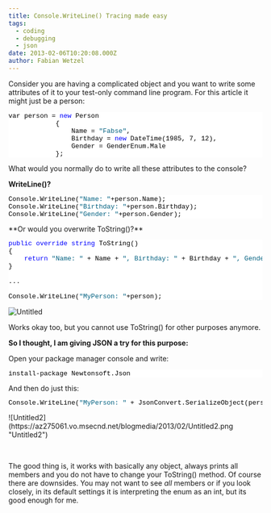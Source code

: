 ```yaml
---
title: Console.WriteLine() Tracing made easy
tags:
  - coding
  - debugging
  - json
date: 2013-02-06T10:20:08.000Z
author: Fabian Wetzel
---
```


Consider you are having a complicated object and you want to write some attributes of it to your test-only command line program. For this article it might just be a person:
<pre class="csharpcode">var person = <span class="kwrd">new</span> Person
            {
                Name = <span class="str">"Fabse"</span>, 
                Birthday = <span class="kwrd">new</span> DateTime(1985, 7, 12), 
                Gender = GenderEnum.Male
            };</pre>
<style type="text/css"><!--
.csharpcode, .csharpcode pre
{
	font-size: small;
	color: black;
	font-family: consolas, "Courier New", courier, monospace;
	background-color: #ffffff;
	/*white-space: pre;*/
}
.csharpcode pre { margin: 0em; }
.csharpcode .rem { color: #008000; }
.csharpcode .kwrd { color: #0000ff; }
.csharpcode .str { color: #006080; }
.csharpcode .op { color: #0000c0; }
.csharpcode .preproc { color: #cc6633; }
.csharpcode .asp { background-color: #ffff00; }
.csharpcode .html { color: #800000; }
.csharpcode .attr { color: #ff0000; }
.csharpcode .alt 
{
	background-color: #f4f4f4;
	width: 100%;
	margin: 0em;
}
.csharpcode .lnum { color: #606060; }
--></style>What would you normally do to write all these attributes to the console?

**WriteLine()?**
<pre class="csharpcode">Console.WriteLine(<span class="str">"Name: "</span>+person.Name);
Console.WriteLine(<span class="str">"Birthday: "</span>+person.Birthday);
Console.WriteLine(<span class="str">"Gender: "</span>+person.Gender);</pre>
<style type="text/css"><!--
.csharpcode, .csharpcode pre
{
	font-size: small;
	color: black;
	font-family: consolas, "Courier New", courier, monospace;
	background-color: #ffffff;
	/*white-space: pre;*/
}
.csharpcode pre { margin: 0em; }
.csharpcode .rem { color: #008000; }
.csharpcode .kwrd { color: #0000ff; }
.csharpcode .str { color: #006080; }
.csharpcode .op { color: #0000c0; }
.csharpcode .preproc { color: #cc6633; }
.csharpcode .asp { background-color: #ffff00; }
.csharpcode .html { color: #800000; }
.csharpcode .attr { color: #ff0000; }
.csharpcode .alt 
{
	background-color: #f4f4f4;
	width: 100%;
	margin: 0em;
}
.csharpcode .lnum { color: #606060; }
--></style>**Or would you overwrite ToString()?**
<pre class="csharpcode"><span class="kwrd">public</span> <span class="kwrd">override</span> <span class="kwrd">string</span> ToString()
{
    <span class="kwrd">return</span> <span class="str">"Name: "</span> + Name + <span class="str">", Birthday: "</span> + Birthday + <span class="str">", Gender: "</span> + Gender;
}

...

Console.WriteLine(<span class="str">"MyPerson: "</span>+person);</pre>
![Untitled](https://az275061.vo.msecnd.net/blogmedia/2013/02/Untitled.png "Untitled")

Works okay too, but you cannot use ToString() for other purposes anymore.

**So I thought, I am giving JSON a try for this purpose:**

Open your package manager console and write:
<pre class="csharpcode">install-package Newtonsoft.Json</pre>
<style type="text/css"><!--
.csharpcode, .csharpcode pre
{
	font-size: small;
	color: black;
	font-family: consolas, "Courier New", courier, monospace;
	background-color: #ffffff;
	/*white-space: pre;*/
}
.csharpcode pre { margin: 0em; }
.csharpcode .rem { color: #008000; }
.csharpcode .kwrd { color: #0000ff; }
.csharpcode .str { color: #006080; }
.csharpcode .op { color: #0000c0; }
.csharpcode .preproc { color: #cc6633; }
.csharpcode .asp { background-color: #ffff00; }
.csharpcode .html { color: #800000; }
.csharpcode .attr { color: #ff0000; }
.csharpcode .alt 
{
	background-color: #f4f4f4;
	width: 100%;
	margin: 0em;
}
.csharpcode .lnum { color: #606060; }
--></style>And then do just this:
<pre class="csharpcode">Console.WriteLine(<span class="str">"MyPerson: "</span> + JsonConvert.SerializeObject(person));</pre>
<style type="text/css"><!--
.csharpcode, .csharpcode pre
{
	font-size: small;
	color: black;
	font-family: consolas, "Courier New", courier, monospace;
	background-color: #ffffff;
	/*white-space: pre;*/
}
.csharpcode pre { margin: 0em; }
.csharpcode .rem { color: #008000; }
.csharpcode .kwrd { color: #0000ff; }
.csharpcode .str { color: #006080; }
.csharpcode .op { color: #0000c0; }
.csharpcode .preproc { color: #cc6633; }
.csharpcode .asp { background-color: #ffff00; }
.csharpcode .html { color: #800000; }
.csharpcode .attr { color: #ff0000; }
.csharpcode .alt 
{
	background-color: #f4f4f4;
	width: 100%;
	margin: 0em;
}
.csharpcode .lnum { color: #606060; }
--></style>![Untitled2](https://az275061.vo.msecnd.net/blogmedia/2013/02/Untitled2.png "Untitled2")

&nbsp;

The good thing is, it works with basically any object, always prints all members and you do not have to change your ToString() method. Of course there are downsides. You may not want to see *all* members or if you look closely, in its default settings it is interpreting the enum as an int, but its good enough for me.


